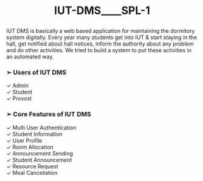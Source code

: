 # <p align = 'center'>IUT-DMS____SPL-1 </p>


IUT DMS is basically a web based application for maintaining the dormitory system digitally. Every year many students get into IUT & start staying in the hall, get notified about hall notices, inform the authority about any problem and do other activities. We tried to build a system to put these activities in an automated way.

### ➢ Users of IUT DMS </br>  
✓ Admin </br>
✓ Student </br>
✓ Provost </br>

### ➢ Core Features of IUT DMS </br>
✓ Multi User Authentication </br>
✓ Student Information </br>
✓ User Profile </br>
✓ Room Allocation </br>
✓ Announcement Sending </br>
✓ Student Announcement </br>
✓ Resource Request </br>
✓ Meal Cancellation </br>
